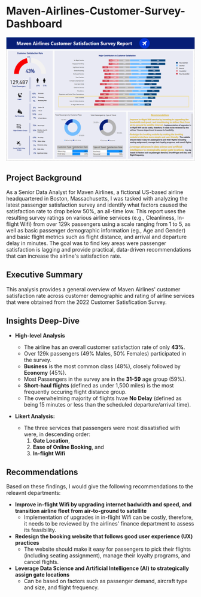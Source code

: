 # **Maven-Airlines-Customer-Survey-Dashboard**

![](/images/Dashboard.PNG)

## **Project Background**
As a Senior Data Analyst for Maven Airlines, a fictional US-based airline headquartered in Boston, Massachusetts, I was tasked with analyzing the latest passenger satisfaction survey and identify what factors caused the satisfaction rate to drop below 50%, an all-time low. This report uses the resulting survey ratings on various airline services (e.g., Cleanliness, In-flight Wifi) from over 129k passengers using a scale ranging from 1 to 5, as well as basic passenger demographic information (eg., Age and Gender) and basic flight metrics such as flight distance, and arrival and departure delay in minutes. The goal was to find key areas were passenger satisfaction is lagging and provide practical, data-driven recommendations that can increase the airline's satisfaction rate.

## **Executive Summary**
This analysis provides a general overview of Maven Airlines' customer satisfaction rate across customer demographic and rating of airline services that were obtained from the 2022 Customer Satisfication Survey.  

## **Insights Deep-Dive**
* **High-level Analysis**
  * The airline has an overall customer satisfaction rate of only **43%**.
  * Over 129k passengers (49% Males, 50% Females) participated in the survey.
  * **Business** is the most common class (48%), closely followed by **Economy** (45%).
  * Most Passengers in the survey are in the **31-59** age group (59%).
  * **Short-haul flights** (defined as under 1,500 miles) is the most frequently occuring flight distance group.
  * The overwhelming majority of flights hvae **No Delay** (defined as being 15 minutes or less than the scheduled departure/arrival time).
 
* **Likert Analysis:**
  * The three services that passengers were most dissatisfied with were, in descending order:
    1. **Gate Location**,
    2. **Ease of Online Booking**, and
    3. **In-flight Wifi**

## **Recommendations** 
Based on these findings, I would give the following recommendations to the releavnt departments:
* **Improve in-flight Wifi by upgrading internet badwidth and speed, and transition airline fleet from air-to-ground to satellite**
  * Implementation of upgrades in  in-flight Wifi can be costly, therefore, it needs to be reviewed by the airlines' finance department to assess its feasibility.
* **Redesign the booking website that follows good user experience (UX) practices**
  * The website should make it easy for passengers to pick their flights (including seating assignment), manage their loyalty programs, and cancel flights.
* **Leverage Data Science and Artificial Intelligence (AI) to strategically assign gate locations**
  * Can be based on factors such as passenger demand, aircraft type and size, and flight frequency.  


